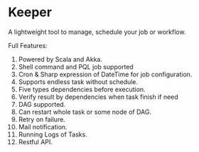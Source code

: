 # Keeper
A lightweight tool to manage, schedule your job or workflow.

Full Features:
1. Powered by Scala and Akka.
2. Shell command and PQL job supported
3. Cron & Sharp expression of DateTime for job configuration.
4. Supports endless task without schedule.
5. Five types dependencies before execution.
6. Verify result by dependencies when task finish if need
6. DAG supported.
7. Can restart whole task or some node of DAG.
8. Retry on failure.
9. Mail notification.
10. Running Logs of Tasks.
11. Restful API.
